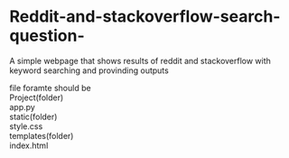 # Reddit-and-stackoverflow-search-question-
A simple webpage that shows results of reddit and stackoverflow with keyword searching and provinding outputs



file foramte should be                                                                                                         
Project(folder)                                                                                                                
       app.py                                                                                                                  
static(folder)                                                                                                                 
       style.css                                                                                                               
templates(folder)                                                                                                              
       index.html
